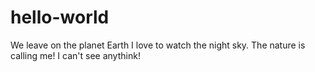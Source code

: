 # hello-world
We leave on the planet Earth
I love to watch the night sky.
The nature is calling me!
I can't see anythink!

